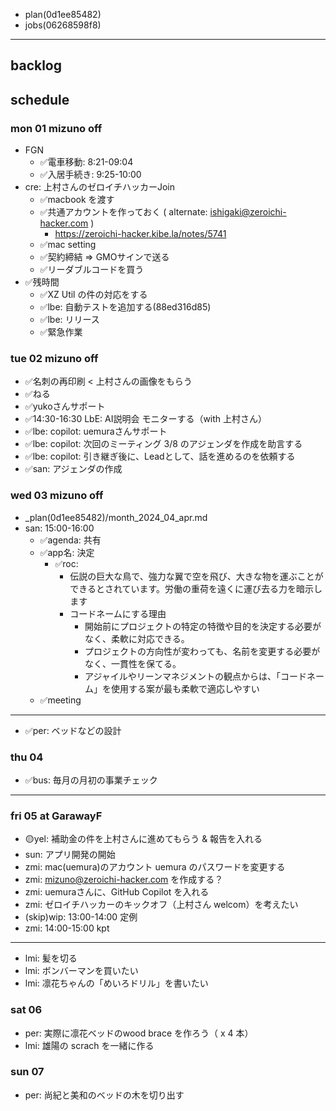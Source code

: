 
- plan(0d1ee85482)
- jobs(06268598f8)
---

## backlog

## schedule
### mon 01 mizuno off
- FGN
  - ✅電車移動:   8:21-09:04
  - ✅入居手続き: 9:25-10:00
- cre: 上村さんのゼロイチハッカーJoin
  - ✅macbook を渡す
  - ✅共通アカウントを作っておく ( alternate: ishigaki@zeroichi-hacker.com )
    - https://zeroichi-hacker.kibe.la/notes/5741
  - ✅mac setting
  - ✅契約締結 => GMOサインで送る
  - ✅リーダブルコードを買う
- ✅残時間
  - ✅XZ Util の件の対応をする
  - ✅lbe: 自動テストを追加する(88ed316d85)
  - ✅lbe: リリース
  - ✅緊急作業

### tue 02 mizuno off
- ✅名刺の再印刷 < 上村さんの画像をもらう
- ✅ねる
- ✅yukoさんサポート
- ✅14:30-16:30 LbE: AI説明会 モニターする（with 上村さん）
- ✅lbe: copilot: uemuraさんサポート
- ✅lbe: copilot: 次回のミーティング 3/8 のアジェンダを作成を助言する
- ✅lbe: copilot: 引き継ぎ後に、Leadとして、話を進めるのを依頼する
- ✅san: アジェンダの作成

### wed 03 mizuno off
- _plan(0d1ee85482)/month_2024_04_apr.md
- san: 15:00-16:00
  - ✅agenda: 共有
  - ✅app名: 決定
    - ✅roc:
      - 伝説の巨大な鳥で、強力な翼で空を飛び、大きな物を運ぶことができるとされています。労働の重荷を遠くに運び去る力を暗示します
      - コードネームにする理由
        - 開始前にプロジェクトの特定の特徴や目的を決定する必要がなく、柔軟に対応できる。
        - プロジェクトの方向性が変わっても、名前を変更する必要がなく、一貫性を保てる。
        - アジャイルやリーンマネジメントの観点からは、「コードネーム」を使用する案が最も柔軟で適応しやすい
  - ✅meeting
---
- ✅per: ベッドなどの設計

### thu 04
- ✅bus: 毎月の月初の事業チェック
---

### fri 05 at GarawayF
- 🟡yel: 補助金の件を上村さんに進めてもらう & 報告を入れる
- sun: アプリ開発の開始
- zmi: mac(uemura)のアカウント uemura のパスワードを変更する
- zmi: mizuno@zeroichi-hacker.com を作成する？
- zmi: uemuraさんに、GitHub Copilot を入れる
- zmi: ゼロイチハッカーのキックオフ（上村さん welcom）を考えたい
- (skip)wip: 13:00-14:00 定例
- zmi: 14:00-15:00 kpt
---
- lmi: 髪を切る
- lmi: ボンバーマンを買いたい
- lmi: 凛花ちゃんの「めいろドリル」を書いたい

### sat 06
- per: 実際に凛花ベッドのwood brace を作ろう（ x 4 本）
- lmi: 雄陽の scrach を一緒に作る

### sun 07
- per: 尚紀と美和のベッドの木を切り出す




